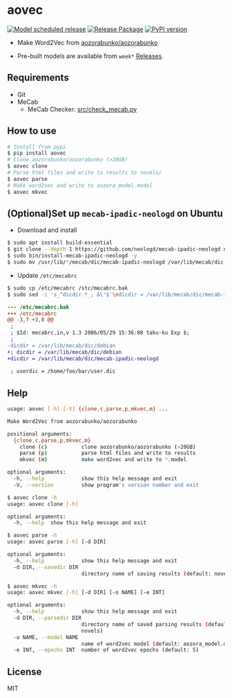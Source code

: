 # aovec

[![Model scheduled release](https://github.com/eggplants/aovec/actions/workflows/model_release.yml/badge.svg)](https://github.com/eggplants/aovec/actions/workflows/model_release.yml)
[![Release Package](https://github.com/eggplants/aovec/actions/workflows/release.yml/badge.svg)](https://github.com/eggplants/aovec/actions/workflows/release.yml) [![PyPI version](https://badge.fury.io/py/aovec.svg)](https://badge.fury.io/py/aovec)

- Make Word2Vec from [aozorabunko/aozorabunko](https://github.com/aozorabunko/aozorabunko)

- Pre-built models are available from `week*` [Releases](https://github.com/eggplants/aovec/releases).

## Requirements

- Git
- MeCab
  - MeCab Checker: [src/check_mecab.py](https://github.com/eggplants/aovec/blob/master/src/check_mecab.py)

## How to use

```bash
# Install from pypi
$ pip install aovec
# Clone aozorabunko/aozorabunko (>20GB)
$ aovec clone
# Parse html files and write to results to novels/
$ aovec parse
# Make word2vec and write to aozora_model.model
$ aovec mkvec
```

## (Optional)Set up `mecab-ipadic-neologd` on Ubuntu

- Download and install

```bash
$ sudo apt install build-essential
$ git clone --depth 1 https://github.com/neologd/mecab-ipadic-neologd neologd && cd $_
$ sudo bin/install-mecab-ipadic-neologd -y
$ sudo mv /usr/lib/*/mecab/dic/mecab-ipadic-neologd /var/lib/mecab/dic
```

- Update `/etc/mecabrc`

```bash
$ sudo cp /etc/mecabrc /stc/mecabrc.bak
$ sudo sed -i 's_^dicdir.*_; &\'$'\ndicdir = /var/lib/mecab/dic/mecab-ipadic-neologd_' /etc/mecabrc
```

```diff
--- /etc/mecabrc.bak
+++ /etc/mecabrc
@@ -3,7 +3,8 @@
 ;
 ; $Id: mecabrc.in,v 1.3 2006/05/29 15:36:08 taku-ku Exp $;
 ;
-dicdir = /var/lib/mecab/dic/debian
+; dicdir = /var/lib/mecab/dic/debian
+dicdir = /var/lib/mecab/dic/mecab-ipadic-neologd
 
 ; userdic = /home/foo/bar/user.dic
```

## Help

```bash
usage: aovec [-h] [-V] {clone,c,parse,p,mkvec,m} ...

Make Word2Vec from aozorabunko/aozorabunko

positional arguments:
  {clone,c,parse,p,mkvec,m}
    clone (c)           clone aozorabunko/aozorabunko (>20GB)
    parse (p)           parse html files and write to results
    mkvec (m)           make word2vec and write to *.model

optional arguments:
  -h, --help            show this help message and exit
  -V, --version         show program's version number and exit
```

```bash
$ aovec clone -h
usage: aovec clone [-h]

optional arguments:
  -h, --help  show this help message and exit
```

```bash
$ aovec parse -h
usage: aovec parse [-h] [-d DIR]

optional arguments:
  -h, --help            show this help message and exit
  -d DIR, --savedir DIR
                        directory name of saving results (default: novels)
```

```bash
$ aovec mkvec -h
usage: aovec mkvec [-h] [-d DIR] [-o NAME] [-e INT]

optional arguments:
  -h, --help            show this help message and exit
  -d DIR, --parsedir DIR
                        directory name of saved parsing results (default:
                        novels)
  -o NAME, --model NAME
                        name of word2vec model (default: aozora_model.model)
  -e INT, --epochs INT  number of word2vec epochs (default: 5)
```

## License

MIT
